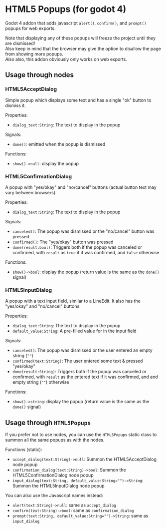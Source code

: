 # HTML5 Popups (for godot 4)
Godot 4 addon that adds javascript `alert()`, `confirm()`, and `prompt()` popups for web exports.

Note that displaying any of these popups will freeze the project until they are dismissed!  
Also keep in mind that the browser may give the option to disallow the page from showing more popups.  
*Also* also, this addon obviously only works on web exports.

## Usage through nodes

### HTML5AcceptDialog
Simple popup which displays some text and has a single "ok" button to dismiss it.

Properties:
- `dialog_text:String`: The text to display in the popup

Signals:
- `done()`: emitted when the popup is dismissed

Functions:
- `show()->null`: display the popup


### HTML5ConfirmationDialog
A popup with "yes/okay" and "no/cancel" buttons (actual button text may vary between browsers).

Properties:
- `dialog_text:String`: The text to display in the popup

Signals:
- `canceled()`: The popup was dismissed or the "no/cancel" button was pressed
- `confirmed()`: The "yes/okay" button was pressed
- `done(result:bool)`: Triggers both if the popup was canceled or confirmed, with `result` as `true` if it was confirmed, and `false` otherwise

Functions:
- `show()->bool`: display the popup (return value is the same as the `done()` signal)

### HTML5InputDialog
A popup with a text input field, similar to a LineEdit. It also has the "yes/okay" and "no/cancel" buttons.

Properties:
- `dialog_text:String`: The text to display in the popup
- `default_value:String`: A pre-filled value for in the input field

Signals:
- `canceled()`: The popup was dismissed or the user entered an empty string (`""`)
- `confirmed(text:String)`: The user entered some text & pressed "yes/okay"
- `done(result:String)`: Triggers both if the popup was canceled or confirmed, with `result` as the entered text if it was confirmed, and and empty string (`""`) otherwise

Functions:
- `show()->string`: display the popup (return value is the same as the `done()` signal)


## Usage through `HTML5Popups`
If you prefer not to use nodes, you can use the `HTML5Popups` static class to summon all the same popups as with the nodes.

Functions (static):
- `accept_dialog(text:String)->null`: Summon the HTML5AcceptDialog node popup
- `confirmation_dialog(text:String)->bool`: Summon the HTML5ConfirmationDialog node popup
- `input_dialog(text:String, default_value:String="")->String`: Summon the HTML5InputDialog node popup

You can also use the Javascript names instead:
- `alert(text:String)->null`: same as `accept_dialog`
- `confirm(text:String)->bool`: same as `confirmation_dialog`
- `prompt(text:String, default_value:String="")->String`: same as `input_dialog` 